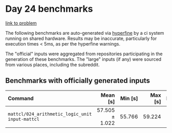 # Day 24 benchmarks

[link to problem](http://adventofcode.com/2021/day/24)

The following benchmarks are auto-generated via [hyperfine](https://github.com/sharkdp/hyperfine) by a ci system running on shared hardware. Results may be inaccurate, particularly for execution times < 5ms, as per the hyperfine warnings.

The "official" inputs were aggregated from repositories participating in the generation of these benchmarks. The "large" inputs (if any) were sourced from various places, including the subreddit.

## Benchmarks with officially generated inputs
| Command | Mean [s] | Min [s] | Max [s] | Relative |
|:---|---:|---:|---:|---:|
| `mattcl/024_arithmetic_logic_unit input-mattcl` | 57.505 ± 1.022 | 55.766 | 59.224 | 1.00 |

